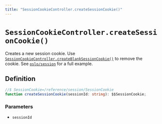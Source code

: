 ```yaml
---
title: "SessionCookieController.createSessionCookie()"
---
```


# `SessionCookieController.createSessionCookie()`

Creates a new session cookie. Use [`SessionCookieController.createBlankSessionCookie()`](/reference/session) to remove the cookie. See [`oslo/session`](/reference/session) for a full example.

## Definition

```ts
//$ SessionCookie=/reference/session/SessionCookie
function createSessionCookie(sessionId: string): $$SessionCookie;
```

### Parameters

- `sessionId`

